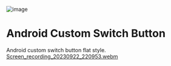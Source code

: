 ![image](https://github.com/emirhanbulbul/SwitchButton/assets/14194362/aa7b8232-249f-49b7-831b-0efb95175afc)

# Android Custom Switch Button
Android custom switch button flat style.
[Screen_recording_20230922_220953.webm](https://github.com/emirhanbulbul/SwitchButton/assets/14194362/114ac465-d5c8-42b3-8048-c0bfe76ea58b)
